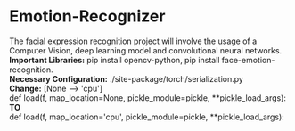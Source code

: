 # Emotion-Recognizer
The facial expression recognition project will involve the usage of a Computer Vision, deep learning model and convolutional neural networks.<br>
**Important Libraries:** pip install opencv-python, pip install face-emotion-recognition.<br>
**Necessary Configuration:** ./site-package/torch/serialization.py<br>
**Change:** [None --> 'cpu']<br>
def load(f, map_location=None, pickle_module=pickle, **pickle_load_args): <br> **TO**<br>
def load(f, map_location='cpu', pickle_module=pickle, **pickle_load_args):



